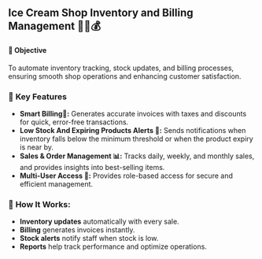 ## Ice Cream Shop Inventory and Billing Management 🍦🛒💰   

#### 🎯 **Objective**  
To automate inventory tracking, stock updates, and billing processes, ensuring smooth shop operations and enhancing customer satisfaction.  

### 🌟 **Key Features**  

- **Smart Billing🧾:** Generates accurate invoices with taxes and discounts for quick, error-free transactions.  
- **Low Stock And Expiring Products Alerts 🚨:** Sends notifications when inventory falls below the minimum threshold or when the product expiry is near by.  
- **Sales & Order Management 📊:** Tracks daily, weekly, and monthly sales, and provides insights into best-selling items.  
- **Multi-User Access 🔐:** Provides role-based access for secure and efficient management.  

### 🚀 **How It Works:**  
- **Inventory updates** automatically with every sale.  
- **Billing** generates invoices instantly.  
- **Stock alerts** notify staff when stock is low.  
- **Reports** help track performance and optimize operations.  

